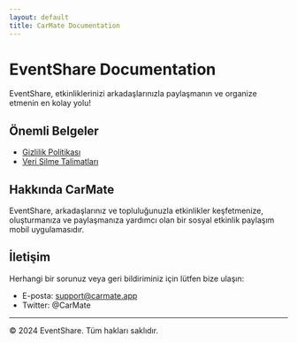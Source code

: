 ```yaml
---
layout: default
title: CarMate Documentation
---
```


# EventShare Documentation

EventShare, etkinliklerinizi arkadaşlarınızla paylaşmanın ve organize etmenin en kolay yolu!

## Önemli Belgeler

- [Gizlilik Politikası](privacy_policy.md)
- [Veri Silme Talimatları](data_deletion.md)

## Hakkında CarMate

EventShare, arkadaşlarınız ve topluluğunuzla etkinlikler keşfetmenize, oluşturmanıza ve paylaşmanıza yardımcı olan bir sosyal etkinlik paylaşım mobil uygulamasıdır.

## İletişim

Herhangi bir sorunuz veya geri bildiriminiz için lütfen bize ulaşın:
- E-posta: support@carmate.app
- Twitter: @CarMate

---
© 2024 EventShare. Tüm hakları saklıdır.
